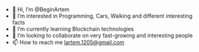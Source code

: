 - 👋 Hi, I’m @BeginArtem
- 👀 I’m interested in Programming, Cars, Walking and different interesting facts
- 🌱 I’m currently learning Blockchain technologies
- 💞️ I’m looking to collaborate on very fast-growing and interesting people
- 📫 How to reach me lartem.1205@gmail.com

<!---
BeginArtem/BeginArtem is a ✨ special ✨ repository because its `README.md` (this file) appears on your GitHub profile.
You can click the Preview link to take a look at your changes.
--->

